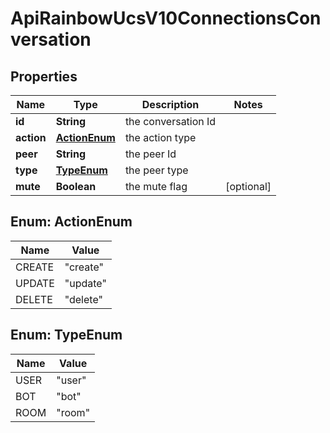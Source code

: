 

# ApiRainbowUcsV10ConnectionsConversation

## Properties

Name | Type | Description | Notes
------------ | ------------- | ------------- | -------------
**id** | **String** | the conversation Id | 
**action** | [**ActionEnum**](#ActionEnum) | the action type | 
**peer** | **String** | the peer Id | 
**type** | [**TypeEnum**](#TypeEnum) | the peer type | 
**mute** | **Boolean** | the mute flag |  [optional]



## Enum: ActionEnum

Name | Value
---- | -----
CREATE | &quot;create&quot;
UPDATE | &quot;update&quot;
DELETE | &quot;delete&quot;



## Enum: TypeEnum

Name | Value
---- | -----
USER | &quot;user&quot;
BOT | &quot;bot&quot;
ROOM | &quot;room&quot;



